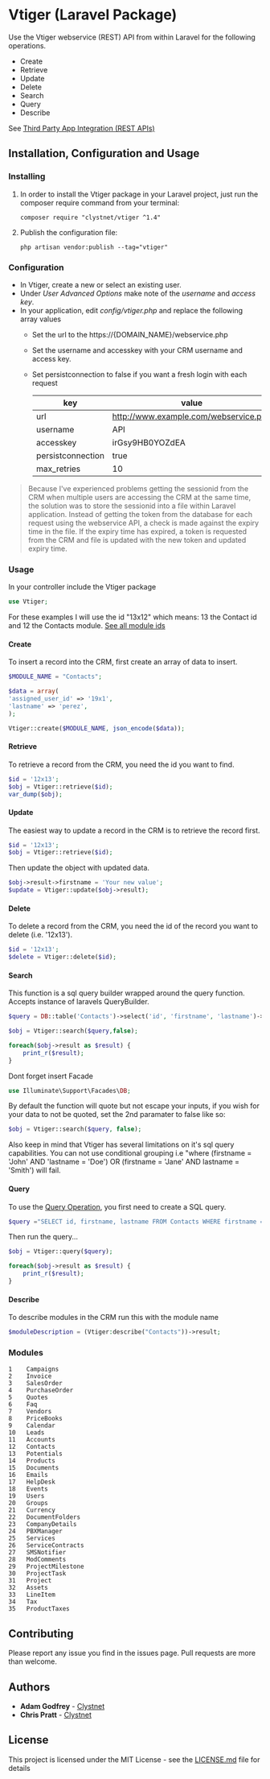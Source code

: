 ﻿# Vtiger (Laravel Package)
Use the Vtiger webservice (REST) API from within Laravel for the following operations.

- Create
- Retrieve
- Update
- Delete
- Search
- Query
- Describe

See [Third Party App Integration (REST APIs)](http://community.vtiger.com/help/vtigercrm/developers/third-party-app-integration.html)

## Installation, Configuration and Usage

### Installing
1. In order to install the Vtiger package in your Laravel project, just run the composer require command from your terminal:

    ```
    composer require "clystnet/vtiger ^1.4"
    ```
2. Publish the configuration file:

    ```
    php artisan vendor:publish --tag="vtiger"
    ```

### Configuration

- In Vtiger, create a new or select an existing user.
- Under *User Advanced Options* make note of the *username* and *access key*.
- In your application, edit *config/vtiger.php* and replace the following array values
  - Set the url to the https://{DOMAIN_NAME}/webservice.php
  - Set the username and accesskey with your CRM username and access key.
  - Set persistconnection to false if you want a fresh login with each request

    |key              |value                                |
    |-----------------|-------------------------------------|
    |url              |http://www.example.com/webservice.php|
    |username         |API                                  |
    |accesskey        |irGsy9HB0YOZdEA                      |
    |persistconnection|true                                 |
    |max_retries      |10                                   |

> Because I've experienced problems getting the sessionid from the CRM when multiple users are accessing the CRM at the same time, the solution was to store the sessionid into a file within Laravel application.
> Instead of getting the token from the database for each request using the webservice API, a check is made against the expiry time in the file. If the expiry time has expired, a token is requested from the CRM and file is updated with the new token and updated expiry time.

### Usage

In your controller include the Vtiger package
```php
use Vtiger;
```
For these examples I will use the id "13x12" which means: 13 the Contact id and 12 the Contacts module. [See all module ids](#modules)


#### Create

To insert a record into the CRM, first create an array of data to insert.
```php
$MODULE_NAME = "Contacts";

$data = array(
'assigned_user_id' => '19x1',
'lastname' => 'perez',
);

Vtiger::create($MODULE_NAME, json_encode($data));
```


#### Retrieve

To retrieve a record from the CRM, you need the id you want to find.
```php
$id = '12x13';
$obj = Vtiger::retrieve($id);
var_dump($obj);
```

#### Update

The easiest way to update a record in the CRM is to retrieve the record first.
```php
$id = '12x13';
$obj = Vtiger::retrieve($id);
```

Then update the object with updated data.
```php
$obj->result->firstname = 'Your new value';
$update = Vtiger::update($obj->result);
```

#### Delete

To delete a record from the CRM, you need the id of the record you want to delete (i.e. '12x13').
```php
$id = '12x13';
$delete = Vtiger::delete($id);
```



#### Search

This function is a sql query builder wrapped around the query function. Accepts instance of laravels QueryBuilder.
```php
$query = DB::table('Contacts')->select('id', 'firstname', 'lastname')->where('firstname', "'Jhon'");

$obj = Vtiger::search($query,false);

foreach($obj->result as $result) {
    print_r($result);
}
```
Dont forget insert Facade
```php
use Illuminate\Support\Facades\DB;
```

By default the function will quote but not escape your inputs, if you wish for your data to not be quoted, set the 2nd paramater to false like so:
```php
$obj = Vtiger::search($query, false);
```

Also keep in mind that Vtiger has several limitations on it's sql query capabilities. You can not use conditional grouping i.e "where (firstname = 'John' AND 'lastname = 'Doe') OR (firstname = 'Jane' AND lastname = 'Smith') will fail.


#### Query

To use the [Query Operation](http://community.vtiger.com/help/vtigercrm/developers/third-party-app-integration.html#query-operation), you first need to create a SQL query.
```php
$query ="SELECT id, firstname, lastname FROM Contacts WHERE firstname = 'Jaime';";
```

Then run the query...
```php
$obj = Vtiger::query($query);

foreach($obj->result as $result) {
    print_r($result);
}
```

#### Describe

To describe modules in the CRM run this with the module name

```php
$moduleDescription = (Vtiger:describe("Contacts"))->result;
```

### Modules

```
1    Campaigns
2    Invoice
3    SalesOrder
4    PurchaseOrder
5    Quotes
6    Faq
7    Vendors
8    PriceBooks
9    Calendar
10   Leads
11   Accounts
12   Contacts
13   Potentials
14   Products
15   Documents
16   Emails
17   HelpDesk
18   Events
19   Users
20   Groups
21   Currency
22   DocumentFolders
23   CompanyDetails
24   PBXManager
25   Services
26   ServiceContracts
27   SMSNotifier
28   ModComments
29   ProjectMilestone
30   ProjectTask
31   Project
32   Assets
33   LineItem
34   Tax
35   ProductTaxes
```

## Contributing

Please report any issue you find in the issues page. Pull requests are more than welcome.

## Authors

* **Adam Godfrey** - [Clystnet](https://www.clystnet.com)
* **Chris Pratt** - [Clystnet](https://www.clystnet.com)

## License

This project is licensed under the MIT License - see the [LICENSE.md](LICENSE.md) file for details
